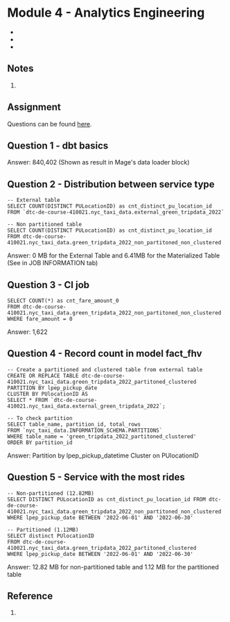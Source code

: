 # Module 4 - Analytics Engineering
- 
- 
- 

## Notes
1. 

## Assignment
Questions can be found [here](https://github.com/fungss/data-engineering-zoomcamp-2024/blob/main/modules/04-analytics-engineering/homework.md).

## Question 1 - dbt basics
Answer: 840,402 (Shown as result in Mage's data loader block)

## Question 2 - Distribution between service type
```
-- External table
SELECT COUNT(DISTINCT PULocationID) as cnt_distinct_pu_location_id FROM `dtc-de-course-410021.nyc_taxi_data.external_green_tripdata_2022`

-- Non partitioned table
SELECT COUNT(DISTINCT PULocationID) as cnt_distinct_pu_location_id FROM dtc-de-course-410021.nyc_taxi_data.green_tripdata_2022_non_partitoned_non_clustered
```
Answer: 0 MB for the External Table and 6.41MB for the Materialized Table (See in JOB INFORMATION tab)

## Question 3 - CI job
```
SELECT COUNT(*) as cnt_fare_amount_0 
FROM dtc-de-course-410021.nyc_taxi_data.green_tripdata_2022_non_partitoned_non_clustered
WHERE fare_amount = 0
```
Answer: 1,622

## Question 4 - Record count in model fact_fhv
```
-- Create a partitioned and clustered table from external table
CREATE OR REPLACE TABLE dtc-de-course-410021.nyc_taxi_data.green_tripdata_2022_partitoned_clustered
PARTITION BY lpep_pickup_date
CLUSTER BY PUlocationID AS
SELECT * FROM `dtc-de-course-410021.nyc_taxi_data.external_green_tripdata_2022`;

-- To check partition
SELECT table_name, partition_id, total_rows
FROM `nyc_taxi_data.INFORMATION_SCHEMA.PARTITIONS`
WHERE table_name = 'green_tripdata_2022_partitoned_clustered'
ORDER BY partition_id
```
Answer: Partition by lpep_pickup_datetime Cluster on PUlocationID

## Question 5 - Service with the most rides
```
-- Non-partitioned (12.82MB)
SELECT DISTINCT PULocationID as cnt_distinct_pu_location_id FROM dtc-de-course-410021.nyc_taxi_data.green_tripdata_2022_non_partitoned_non_clustered
WHERE lpep_pickup_date BETWEEN '2022-06-01' AND '2022-06-30'

-- Partitioned (1.12MB)
SELECT distinct PUlocationID
FROM dtc-de-course-410021.nyc_taxi_data.green_tripdata_2022_partitoned_clustered
WHERE lpep_pickup_date BETWEEN '2022-06-01' AND '2022-06-30'
```
Answer: 12.82 MB for non-partitioned table and 1.12 MB for the partitioned table

## Reference
1. 